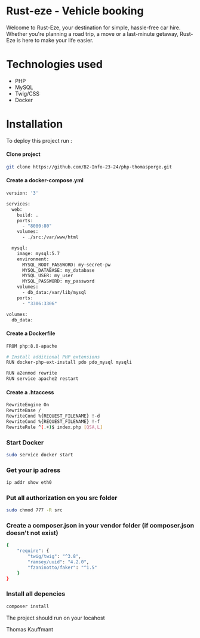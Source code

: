 
# Rust-eze  - Vehicle booking

Welcome to Rust-Eze, your destination for simple, hassle-free car hire. Whether you're planning a road trip, a move or a last-minute getaway, Rust-Eze is here to make your life easier.

# Technologies used

- PHP
- MySQL
- Twig/CSS
- Docker

# Installation



To deploy this project run :

#### Clone project
```bash
git clone https://github.com/B2-Info-23-24/php-thomasperge.git
```

#### Create a docker-compose.yml
```bash
version: '3'

services:
  web:
    build: .
    ports:
      - "8080:80"
    volumes:
      - ./src:/var/www/html

  mysql:
    image: mysql:5.7
    environment:
      MYSQL_ROOT_PASSWORD: my-secret-pw
      MYSQL_DATABASE: my_database
      MYSQL_USER: my_user
      MYSQL_PASSWORD: my_password
    volumes:
      - db_data:/var/lib/mysql
    ports:
      - "3306:3306"

volumes:
  db_data:
```

#### Create a Dockerfile
```bash
FROM php:8.0-apache

# Install additional PHP extensions
RUN docker-php-ext-install pdo pdo_mysql mysqli

RUN a2enmod rewrite
RUN service apache2 restart
```

#### Create a .htaccess
```bash
RewriteEngine On
RewriteBase /
RewriteCond %{REQUEST_FILENAME} !-d
RewriteCond %{REQUEST_FILENAME} !-f
RewriteRule ^(.+)$ index.php [QSA,L]
```

### Start Docker
```bash
sudo service docker start
```

### Get your ip adress
```bash
ip addr show eth0
```

### Put all authorization on you src folder
```bash
sudo chmod 777 -R src
```

### Create a composer.json in your vendor folder (if composer.json doesn't not exist)
```bash
{
    "require": {
        "twig/twig": "^3.8",
        "ramsey/uuid": "4.2.0",
        "fzaninotto/faker": "^1.5"
    }
}

```

### Install all depencies
```bash
composer install
```

The project should run on your locahost

Thomas Kauffmant

